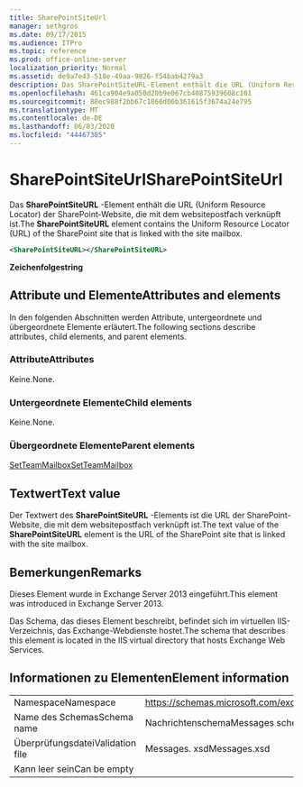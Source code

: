 ```yaml
---
title: SharePointSiteUrl
manager: sethgros
ms.date: 09/17/2015
ms.audience: ITPro
ms.topic: reference
ms.prod: office-online-server
localization_priority: Normal
ms.assetid: de9a7e43-518e-49aa-9826-f54bab4279a3
description: Das SharePointSiteURL-Element enthält die URL (Uniform Resource Locator) der SharePoint-Website, die mit dem websitepostfach verknüpft ist.
ms.openlocfilehash: 461ca904e9a050d20b9e067cb40875939608c101
ms.sourcegitcommit: 88ec988f2bb67c1866d06b361615f3674a24e795
ms.translationtype: MT
ms.contentlocale: de-DE
ms.lasthandoff: 06/03/2020
ms.locfileid: "44467305"
---
```

# <a name="sharepointsiteurl"></a><span data-ttu-id="38985-103">SharePointSiteUrl</span><span class="sxs-lookup"><span data-stu-id="38985-103">SharePointSiteUrl</span></span>

<span data-ttu-id="38985-104">Das **SharePointSiteURL** -Element enthält die URL (Uniform Resource Locator) der SharePoint-Website, die mit dem websitepostfach verknüpft ist.</span><span class="sxs-lookup"><span data-stu-id="38985-104">The **SharePointSiteURL** element contains the Uniform Resource Locator (URL) of the SharePoint site that is linked with the site mailbox.</span></span> 
  
```XML
<SharePointSiteURL></SharePointSiteURL>
```

<span data-ttu-id="38985-105">**Zeichenfolge**</span><span class="sxs-lookup"><span data-stu-id="38985-105">**string**</span></span>

## <a name="attributes-and-elements"></a><span data-ttu-id="38985-106">Attribute und Elemente</span><span class="sxs-lookup"><span data-stu-id="38985-106">Attributes and elements</span></span>

<span data-ttu-id="38985-107">In den folgenden Abschnitten werden Attribute, untergeordnete und übergeordnete Elemente erläutert.</span><span class="sxs-lookup"><span data-stu-id="38985-107">The following sections describe attributes, child elements, and parent elements.</span></span>
  
### <a name="attributes"></a><span data-ttu-id="38985-108">Attribute</span><span class="sxs-lookup"><span data-stu-id="38985-108">Attributes</span></span>

<span data-ttu-id="38985-109">Keine.</span><span class="sxs-lookup"><span data-stu-id="38985-109">None.</span></span>
  
### <a name="child-elements"></a><span data-ttu-id="38985-110">Untergeordnete Elemente</span><span class="sxs-lookup"><span data-stu-id="38985-110">Child elements</span></span>

<span data-ttu-id="38985-111">Keine.</span><span class="sxs-lookup"><span data-stu-id="38985-111">None.</span></span>
  
### <a name="parent-elements"></a><span data-ttu-id="38985-112">Übergeordnete Elemente</span><span class="sxs-lookup"><span data-stu-id="38985-112">Parent elements</span></span>

[<span data-ttu-id="38985-113">SetTeamMailbox</span><span class="sxs-lookup"><span data-stu-id="38985-113">SetTeamMailbox</span></span>](setteammailbox.md)
  
## <a name="text-value"></a><span data-ttu-id="38985-114">Textwert</span><span class="sxs-lookup"><span data-stu-id="38985-114">Text value</span></span>

<span data-ttu-id="38985-115">Der Textwert des **SharePointSiteURL** -Elements ist die URL der SharePoint-Website, die mit dem websitepostfach verknüpft ist.</span><span class="sxs-lookup"><span data-stu-id="38985-115">The text value of the **SharePointSiteURL** element is the URL of the SharePoint site that is linked with the site mailbox.</span></span> 
  
## <a name="remarks"></a><span data-ttu-id="38985-116">Bemerkungen</span><span class="sxs-lookup"><span data-stu-id="38985-116">Remarks</span></span>

<span data-ttu-id="38985-117">Dieses Element wurde in Exchange Server 2013 eingeführt.</span><span class="sxs-lookup"><span data-stu-id="38985-117">This element was introduced in Exchange Server 2013.</span></span>
  
<span data-ttu-id="38985-118">Das Schema, das dieses Element beschreibt, befindet sich im virtuellen IIS-Verzeichnis, das Exchange-Webdienste hostet.</span><span class="sxs-lookup"><span data-stu-id="38985-118">The schema that describes this element is located in the IIS virtual directory that hosts Exchange Web Services.</span></span>
  
## <a name="element-information"></a><span data-ttu-id="38985-119">Informationen zu Elementen</span><span class="sxs-lookup"><span data-stu-id="38985-119">Element information</span></span>

|||
|:-----|:-----|
|<span data-ttu-id="38985-120">Namespace</span><span class="sxs-lookup"><span data-stu-id="38985-120">Namespace</span></span>  <br/> |https://schemas.microsoft.com/exchange/services/2006/messages  <br/> |
|<span data-ttu-id="38985-121">Name des Schemas</span><span class="sxs-lookup"><span data-stu-id="38985-121">Schema name</span></span>  <br/> |<span data-ttu-id="38985-122">Nachrichtenschema</span><span class="sxs-lookup"><span data-stu-id="38985-122">Messages schema</span></span>  <br/> |
|<span data-ttu-id="38985-123">Überprüfungsdatei</span><span class="sxs-lookup"><span data-stu-id="38985-123">Validation file</span></span>  <br/> |<span data-ttu-id="38985-124">Messages. xsd</span><span class="sxs-lookup"><span data-stu-id="38985-124">Messages.xsd</span></span>  <br/> |
|<span data-ttu-id="38985-125">Kann leer sein</span><span class="sxs-lookup"><span data-stu-id="38985-125">Can be empty</span></span>  <br/> ||
   

